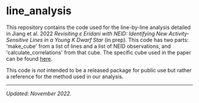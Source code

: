 # line_analysis

This repository contains the code used for the line-by-line analysis detailed in Jiang et al. 2022 _Revisiting ε Eridani with NEID: Identifying New 
Activity-Sensitive Lines in a Young K Dwarf Star_ (in prep). This code has two parts: 'make_cube' from a list of lines and a list of NEID
observations, and 'calculate_correlations' from that cube. The specific cube used in the paper can be found [here](https://github.com/sarahxj/eps_eri_cube).

This code is _not_ intended to be a released package for public use but rather a reference for the method used in our analysis.

-----

_Updated: November 2022._
